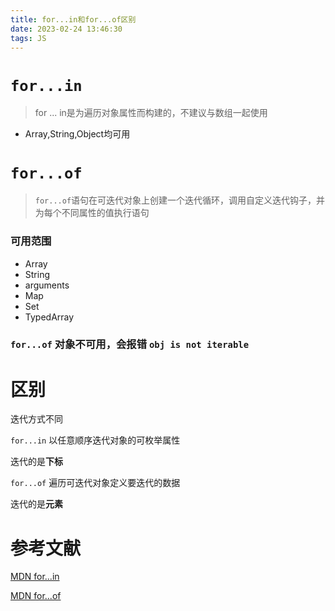 ```yaml
---
title: for...in和for...of区别
date: 2023-02-24 13:46:30
tags: JS
---
```


# `for...in`
> for ... in是为遍历对象属性而构建的，不建议与数组一起使用

* Array,String,Object均可用

# `for...of`
> `for...of`语句在可迭代对象上创建一个迭代循环，调用自定义迭代钩子，并为每个不同属性的值执行语句

### 可用范围
* Array
* String
* arguments
* Map
* Set
* TypedArray

### `for...of` 对象不可用，会报错 `obj is not iterable`

# 区别
迭代方式不同

`for...in` 以任意顺序迭代对象的可枚举属性

迭代的是**下标**

`for...of` 遍历可迭代对象定义要迭代的数据

迭代的是**元素**


# 参考文献
[MDN for...in](https://developer.mozilla.org/zh-CN/docs/Web/JavaScript/Reference/Statements/for...in)

[MDN for...of](https://developer.mozilla.org/zh-CN/docs/Web/JavaScript/Reference/Statements/for...of)

